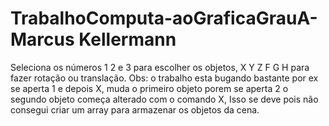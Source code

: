 # TrabalhoComputa-aoGraficaGrauA-Marcus Kellermann 

Seleciona os números 1 2 e 3 para escolher os objetos, X Y Z F G H para fazer  rotação ou translação.
Obs: o trabalho esta bugando bastante por ex se aperta 1 e depois X,  muda o primeiro objeto porem se aperta 2 o segundo objeto começa alterado com o comando X, Isso se deve pois não consegui criar um array para armazenar os objetos da cena.
